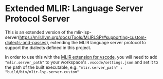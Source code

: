 # Extended MLIR: Language Server Protocol Server

This is an extended version of the
mlir-lsp-server(https://mlir.llvm.org/docs/Tools/MLIRLSP/#supporting-custom-dialects-and-passes),
extending the MLIR language server protocol to support the dialects defined in this project.

In order to use this with the [MLIR extension for vscode](https://marketplace.visualstudio.com/items?itemName=llvm-vs-code-extensions.vscode-mlir),
you will need to add `"mlir.server_path"`  to your workspace's `.vscode/settings.json` and set it to the path of the built executable,
e.g. `"mlir.server_path" : "build/bin/mlir-lsp-server-custom"`